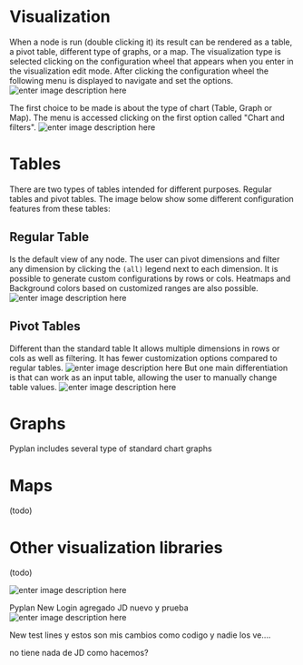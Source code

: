 # Visualization
When a node is run (double clicking it) its result can be rendered as a table, a pivot table, different type of graphs, or a map.
The visualization type is selected clicking on the configuration wheel that appears when you enter in the visualization edit mode. After clicking the configuration wheel the following menu is displayed to navigate and set the options.
![enter image description here](http://img.pyplan.org/viz-edit2.png)

The first choice to be made is about the type of chart (Table, Graph or Map). The menu is accessed clicking on the first option called "Chart and filters".
![enter image description here](http://img.pyplan.org/viz-viz-type1.png)


# Tables
There are two types of tables intended for different purposes. 
Regular tables and pivot tables.
The image below show some different configuration features from these tables:


## Regular Table
Is the default view of any node. The user can pivot dimensions and filter any dimension by clicking the `(all)` legend next to each dimension.
It is possible to generate custom configurations by rows or cols. Heatmaps and Background colors based on customized ranges are also possible.
 ![enter image description here](http://img.pyplan.org/viz-table-standard.png)
 
## Pivot Tables
Different than the standard table It allows multiple dimensions in rows or cols as well as filtering.
It has fewer customization options compared to regular tables.
![enter image description here](http://img.pyplan.org/viz-tables-dif1.png)
But one main differentiation is that can work as an input table, allowing the user to manually change table values.
![enter image description here](http://img.pyplan.org/viz-edit-table.png)
# Graphs
Pyplan includes several type of standard chart graphs
# Maps
(todo)
# Other visualization libraries
(todo)

![enter image description here](http://img.pyplan.org/Login_nuevo.png)

Pyplan New Login
agregado JD
nuevo y prueba
![enter image description here](http://img.pyplan.org/model-code-tab1.png)

New test lines   y estos son mis cambios como codigo
y nadie los ve....

 no tiene nada de JD como hacemos?
<!--stackedit_data:
eyJoaXN0b3J5IjpbMTM5MjM2ODUzOCwtNjQ1NzYxMTIzLDEwMT
E2OTYzNzIsLTcxNjExMDczOCwtMTEyMjg5MDY5NSwtNzQ0OTIw
ODIxLC0xMTIyODkwNjk1LC03NDQ5MjA4MjEsLTc3OTAxODYzOS
wtMjExODk3NjExMiwxOTQ4OTc1OTgxLDExNTUwOTEzNzEsLTEw
OTU1NzcxNTIsMTE5NjA2NTcyMSwtMjgyOTM5NDYyLDMzMTU3NT
k0OSw2NzUzNjg1MywxNjExNjYzOTQ3LC0xNjY2MjU2NzkyLDE5
NTQ1NjE1NDNdfQ==
-->
